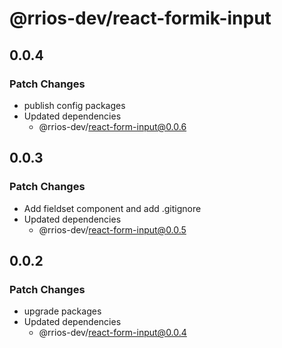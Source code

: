 # @rrios-dev/react-formik-input

## 0.0.4

### Patch Changes

- publish config packages
- Updated dependencies
  - @rrios-dev/react-form-input@0.0.6

## 0.0.3

### Patch Changes

- Add fieldset component and add .gitignore
- Updated dependencies
  - @rrios-dev/react-form-input@0.0.5

## 0.0.2

### Patch Changes

- upgrade packages
- Updated dependencies
  - @rrios-dev/react-form-input@0.0.4
